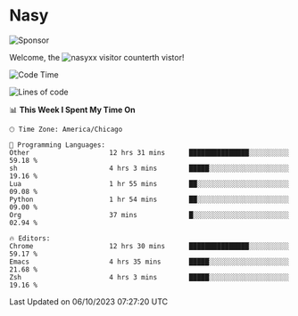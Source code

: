 # Nasy

<!--
<p align="center">
<img height="200" src="https://github-readme-stats.vercel.app/api?username=nasyxx&count_private=true&show_icons=true&theme=dracula&include_all_commits=true"/>
<img height="200" src="https://github-readme-stats.vercel.app/api/top-langs/?username=nasyxx&theme=dracula&hide=html,jupyter+notebook&count_private=true&show_icons=true"/>
</p>

  
----------------
-->

![Sponsor](https://img.shields.io/static/v1.svg?label=Sponsor&message=%E2%9D%A4&logo=GitHub&style=flat&color=pink)
 
Welcome, the ![nasyxx visitor counter](https://count.getloli.com/get/@nasyxx?theme=rule34)th vistor!
 
<!--START_SECTION:waka-->
![Code Time](http://img.shields.io/badge/Code%20Time-3%2C757%20hrs%2035%20mins-blue)

![Lines of code](https://img.shields.io/badge/From%20Hello%20World%20I%27ve%20Written-6.3%20million%20lines%20of%20code-blue)

📊 **This Week I Spent My Time On** 

```text
🕑︎ Time Zone: America/Chicago

💬 Programming Languages: 
Other                    12 hrs 31 mins      ███████████████░░░░░░░░░░   59.18 % 
sh                       4 hrs 3 mins        █████░░░░░░░░░░░░░░░░░░░░   19.16 % 
Lua                      1 hr 55 mins        ██░░░░░░░░░░░░░░░░░░░░░░░   09.08 % 
Python                   1 hr 54 mins        ██░░░░░░░░░░░░░░░░░░░░░░░   09.00 % 
Org                      37 mins             █░░░░░░░░░░░░░░░░░░░░░░░░   02.94 % 

🔥 Editors: 
Chrome                   12 hrs 30 mins      ███████████████░░░░░░░░░░   59.17 % 
Emacs                    4 hrs 35 mins       █████░░░░░░░░░░░░░░░░░░░░   21.68 % 
Zsh                      4 hrs 3 mins        █████░░░░░░░░░░░░░░░░░░░░   19.16 % 
```


 Last Updated on 06/10/2023 07:27:20 UTC
<!--END_SECTION:waka-->

<!-- ![visitors](https://visitor-badge.laobi.icu/badge?page_id=nasyxx.nasyxx) -->
